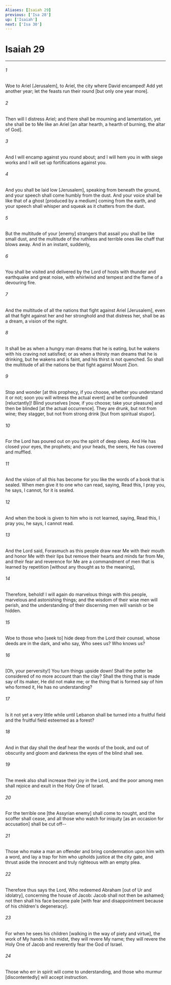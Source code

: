 ```yaml
---
Aliases: [Isaiah 29]
previous: ['Isa 28']
up: ['Isaiah']
next: ['Isa 30']
---
```

# Isaiah 29

***














###### 1 






Woe to Ariel [Jerusalem], to Ariel, the city where David encamped! Add yet another year; let the feasts run their round [but only one year more]. 













###### 2 






Then will I distress Ariel; and there shall be mourning and lamentation, yet she shall be to Me like an Ariel [an altar hearth, a hearth of burning, the altar of God]. 













###### 3 






And I will encamp against you round about; and I will hem you in with siege works and I will set up fortifications against you. 













###### 4 






And you shall be laid low [Jerusalem], speaking from beneath the ground, and your speech shall come humbly from the dust. And your voice shall be like that of a ghost [produced by a medium] coming from the earth, and your speech shall whisper and squeak as it chatters from the dust. 













###### 5 






But the multitude of your [enemy] strangers that assail you shall be like small dust, and the multitude of the ruthless and terrible ones like chaff that blows away. And in an instant, suddenly, 













###### 6 






You shall be visited and delivered by the Lord of hosts with thunder and earthquake and great noise, with whirlwind and tempest and the flame of a devouring fire. 













###### 7 






And the multitude of all the nations that fight against Ariel [Jerusalem], even all that fight against her and her stronghold and that distress her, shall be as a dream, a vision of the night. 













###### 8 






It shall be as when a hungry man dreams that he is eating, but he wakens with his craving not satisfied; or as when a thirsty man dreams that he is drinking, but he wakens and is faint, and his thirst is not quenched. So shall the multitude of all the nations be that fight against Mount Zion. 













###### 9 






Stop and wonder [at this prophecy, if you choose, whether you understand it or not; soon you will witness the actual event] and be confounded [reluctantly]! Blind yourselves [now, if you choose; take your pleasure] and then be blinded [at the actual occurrence]. They are drunk, but not from wine; they stagger, but not from strong drink [but from spiritual stupor]. 













###### 10 






For the Lord has poured out on you the spirit of deep sleep. And He has closed your eyes, the prophets; and your heads, the seers, He has covered and muffled. 













###### 11 






And the vision of all this has become for you like the words of a book that is sealed. When men give it to one who can read, saying, Read this, I pray you, he says, I cannot, for it is sealed. 













###### 12 






And when the book is given to him who is not learned, saying, Read this, I pray you, he says, I cannot read. 













###### 13 






And the Lord said, Forasmuch as this people draw near Me with their mouth and honor Me with their lips but remove their hearts and minds far from Me, and their fear and reverence for Me are a commandment of men that is learned by repetition [without any thought as to the meaning], 













###### 14 






Therefore, behold! I will again do marvelous things with this people, marvelous and astonishing things; and the wisdom of their wise men will perish, and the understanding of their discerning men will vanish or be hidden. 













###### 15 






Woe to those who [seek to] hide deep from the Lord their counsel, whose deeds are in the dark, and who say, Who sees us? Who knows us? 













###### 16 






[Oh, your perversity!] You turn things upside down! Shall the potter be considered of no more account than the clay? Shall the thing that is made say of its maker, He did not make me; or the thing that is formed say of him who formed it, He has no understanding? 













###### 17 






Is it not yet a very little while until Lebanon shall be turned into a fruitful field and the fruitful field esteemed as a forest? 













###### 18 






And in that day shall the deaf hear the words of the book, and out of obscurity and gloom and darkness the eyes of the blind shall see. 













###### 19 






The meek also shall increase their joy in the Lord, and the poor among men shall rejoice and exult in the Holy One of Israel. 













###### 20 






For the terrible one [the Assyrian enemy] shall come to nought, and the scoffer shall cease, and all those who watch for iniquity [as an occasion for accusation] shall be cut off-- 













###### 21 






Those who make a man an offender and bring condemnation upon him with a word, and lay a trap for him who upholds justice at the city gate, and thrust aside the innocent and truly righteous with an empty plea. 













###### 22 






Therefore thus says the Lord, Who redeemed Abraham [out of Ur and idolatry], concerning the house of Jacob: Jacob shall not then be ashamed; not then shall his face become pale [with fear and disappointment because of his children's degeneracy]. 













###### 23 






For when he sees his children [walking in the way of piety and virtue], the work of My hands in his midst, they will revere My name; they will revere the Holy One of Jacob and reverently fear the God of Israel. 













###### 24 






Those who err in spirit will come to understanding, and those who murmur [discontentedly] will accept instruction.
